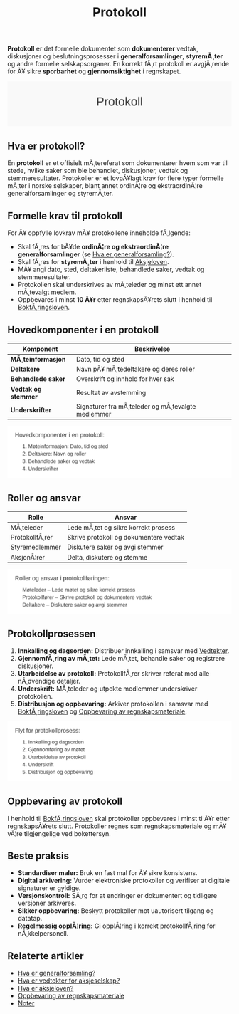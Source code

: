 ﻿---
title: "Protokoll"
meta_title: "Protokoll"
meta_description: '**Protokoll** er det formelle dokumentet som **dokumenterer** vedtak, diskusjoner og beslutningsprosesser i **generalforsamlinger**, **styremÃ¸ter** og andre fo...'
slug: protokoll
type: blog
layout: pages/single
---

**Protokoll** er det formelle dokumentet som **dokumenterer** vedtak, diskusjoner og beslutningsprosesser i **generalforsamlinger**, **styremÃ¸ter** og andre formelle selskapsorganer. En korrekt fÃ¸rt protokoll er avgjÃ¸rende for Ã¥ sikre **sporbarhet** og **gjennomsiktighet** i regnskapet.

![Protokoll](protokoll-image.svg)

## Hva er protokoll?

En **protokoll** er et offisielt mÃ¸tereferat som dokumenterer hvem som var til stede, hvilke saker som ble behandlet, diskusjoner, vedtak og stemmeresultater. Protokoller er et lovpÃ¥lagt krav for flere typer formelle mÃ¸ter i norske selskaper, blant annet ordinÃ¦re og ekstraordinÃ¦re generalforsamlinger og styremÃ¸ter.

## Formelle krav til protokoll

For Ã¥ oppfylle lovkrav mÃ¥ protokollene inneholde fÃ¸lgende:

*   Skal fÃ¸res for bÃ¥de **ordinÃ¦re og ekstraordinÃ¦re generalforsamlinger** (se [Hva er generalforsamling?](/blogs/regnskap/hva-er-generalforsamling "Hva er generalforsamling? Guide til generalforsamling")).
*   Skal fÃ¸res for **styremÃ¸ter** i henhold til [Aksjeloven](/blogs/regnskap/hva-er-aksjeloven "Hva er Aksjeloven? Regler for Aksjeselskaper i Norge").
*   MÃ¥ angi dato, sted, deltakerliste, behandlede saker, vedtak og stemmeresultater.
*   Protokollen skal underskrives av mÃ¸teleder og minst ett annet mÃ¸tevalgt medlem.
*   Oppbevares i minst **10 Ã¥r** etter regnskapsÃ¥rets slutt i henhold til [BokfÃ¸ringsloven](/blogs/regnskap/hva-er-bokforingsloven "Hva er BokfÃ¸ringsloven? Krav til bokfÃ¸ring og oppbevaring").


## Hovedkomponenter i en protokoll

| Komponent           | Beskrivelse                                   |
|---------------------|-----------------------------------------------|
| **MÃ¸teinformasjon**   | Dato, tid og sted                             |
| **Deltakere**         | Navn pÃ¥ mÃ¸tedeltakere og deres roller         |
| **Behandlede saker**  | Overskrift og innhold for hver sak            |
| **Vedtak og stemmer** | Resultat av avstemming                         |
| **Underskrifter**     | Signaturer fra mÃ¸teleder og mÃ¸tevalgte medlemmer |

![Hovedkomponenter i protokoll](protokoll-komponenter.svg)

## Roller og ansvar

| Rolle            | Ansvar                                       |
|------------------|-----------------------------------------------|
| MÃ¸teleder        | Lede mÃ¸tet og sikre korrekt prosess          |
| ProtokollfÃ¸rer   | Skrive protokoll og dokumentere vedtak       |
| Styremedlemmer   | Diskutere saker og avgi stemmer               |
| AksjonÃ¦rer       | Delta, diskutere og stemme                   |

![Roller i protokollfÃ¸ring](protokoll-roller.svg)

## Protokollprosessen

1. **Innkalling og dagsorden:** Distribuer innkalling i samsvar med [Vedtekter](/blogs/regnskap/hva-er-vedtekter-for-aksjeselskap "Hva er Vedtekter for Aksjeselskap?").
2. **GjennomfÃ¸ring av mÃ¸tet:** Lede mÃ¸tet, behandle saker og registrere diskusjoner.
3. **Utarbeidelse av protokoll:** ProtokollfÃ¸rer skriver referat med alle nÃ¸dvendige detaljer.
4. **Underskrift:** MÃ¸teleder og utpekte medlemmer underskriver protokollen.
5. **Distribusjon og oppbevaring:** Arkiver protokollen i samsvar med [BokfÃ¸ringsloven](/blogs/regnskap/hva-er-bokforingsloven "Hva er BokfÃ¸ringsloven? Krav til bokfÃ¸ring og oppbevaring") og [Oppbevaring av regnskapsmateriale](/blogs/regnskap/oppbevaring-av-regnskapsmateriale "Oppbevaring av regnskapsmateriale").

![Flyt for protokollprosess](protokoll-prosess.svg)

## Oppbevaring av protokoll

I henhold til [BokfÃ¸ringsloven](/blogs/regnskap/hva-er-bokforingsloven "Hva er BokfÃ¸ringsloven? Krav til bokfÃ¸ring og oppbevaring") skal protokoller oppbevares i minst ti Ã¥r etter regnskapsÃ¥rets slutt. Protokoller regnes som regnskapsmateriale og mÃ¥ vÃ¦re tilgjengelige ved bokettersyn.

## Beste praksis

*   **Standardiser maler:** Bruk en fast mal for Ã¥ sikre konsistens.
*   **Digital arkivering:** Vurder elektroniske protokoller og verifiser at digitale signaturer er gyldige.
*   **Versjonskontroll:** SÃ¸rg for at endringer er dokumentert og tidligere versjoner arkiveres.
*   **Sikker oppbevaring:** Beskytt protokoller mot uautorisert tilgang og datatap.
*   **Regelmessig opplÃ¦ring:** Gi opplÃ¦ring i korrekt protokollfÃ¸ring for nÃ¸kkelpersonell.

## Relaterte artikler

* [Hva er generalforsamling?](/blogs/regnskap/hva-er-generalforsamling "Hva er generalforsamling? Guide til generalforsamling")
* [Hva er vedtekter for aksjeselskap?](/blogs/regnskap/hva-er-vedtekter-for-aksjeselskap "Hva er Vedtekter for Aksjeselskap?")
* [Hva er aksjeloven?](/blogs/regnskap/hva-er-aksjeloven "Hva er Aksjeloven? Regler for Aksjeselskaper i Norge")
* [Oppbevaring av regnskapsmateriale](/blogs/regnskap/oppbevaring-av-regnskapsmateriale "Oppbevaring av regnskapsmateriale")
* [Noter](/blogs/regnskap/noter "Noter â€“ Guide til regnskapsnoter")
